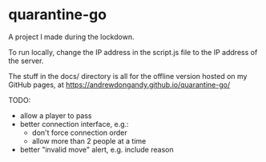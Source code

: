 # quarantine-go
A project I made during the lockdown.

To run locally, change the IP address in the script.js file to the IP address of the server.

The stuff in the docs/ directory is all for the offline version hosted on my GitHub pages, at https://andrewdongandy.github.io/quarantine-go/

TODO:
- allow a player to pass
- better connection interface, e.g.:
  - don't force connection order
  - allow more than 2 people at a time
- better "invalid move" alert, e.g. include reason
